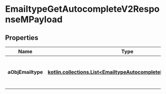 
# EmailtypeGetAutocompleteV2ResponseMPayload

## Properties
Name | Type | Description | Notes
------------ | ------------- | ------------- | -------------
**aObjEmailtype** | [**kotlin.collections.List&lt;EmailtypeAutocompleteElementResponse&gt;**](EmailtypeAutocompleteElementResponse.md) | An array of Emailtype autocomplete element response. |  [optional]



